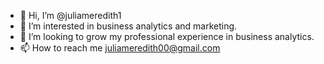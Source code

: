 - 👋 Hi, I’m @juliameredith1
- 👀 I’m interested in business analytics and marketing.
- 💞️ I’m looking to grow my professional experience in business analytics.
- 📫 How to reach me juliameredith00@gmail.com

<!---
juliameredith1/juliameredith1 is a ✨ special ✨ repository because its `README.md` (this file) appears on your GitHub profile.
You can click the Preview link to take a look at your changes.
--->
